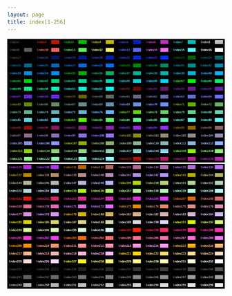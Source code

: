 ```yaml
---
layout: page
title: index[1-256]
---
```

![screen shot](/images/colorindex01.png)
![screen shot](/images/colorindex02.png)

